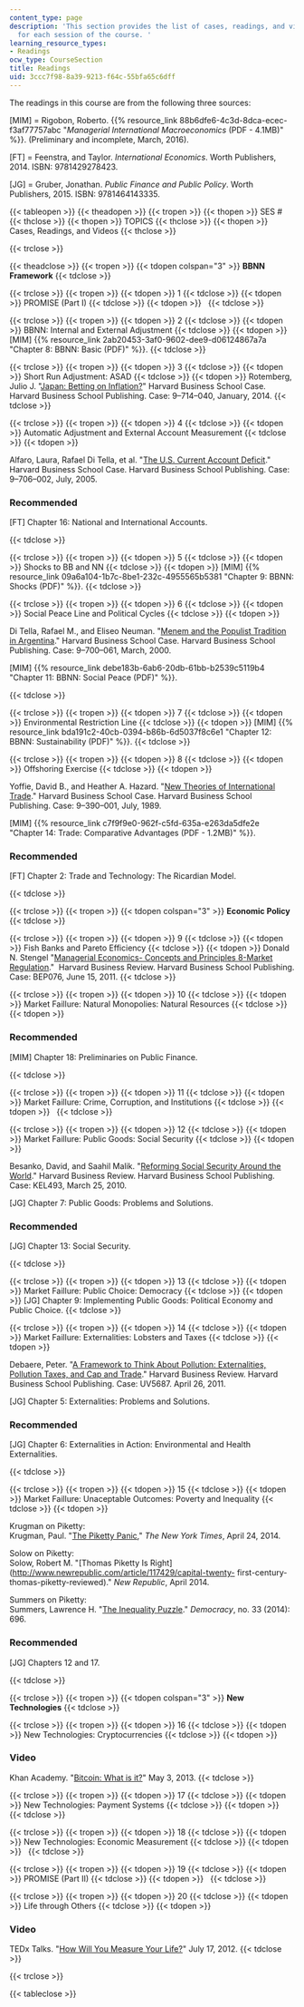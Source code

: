 ```yaml
---
content_type: page
description: 'This section provides the list of cases, readings, and videos assigned
  for each session of the course. '
learning_resource_types:
- Readings
ocw_type: CourseSection
title: Readings
uid: 3ccc7f98-8a39-9213-f64c-55bfa65c6dff
---
```


The readings in this course are from the following three sources:

\[MIM\] = Rigobon, Roberto. {{% resource_link 88b6dfe6-4c3d-8dca-ecec-f3af77757abc "_Managerial International Macroeconomics_ (PDF - 4.1MB)" %}}. (Preliminary and incomplete, March, 2016).

\[FT\] = Feenstra, and Taylor. _International Economics_. Worth Publishers, 2014. ISBN: 9781429278423.

\[JG\] = Gruber, Jonathan. _Public Finance and Public Policy_. Worth Publishers, 2015. ISBN: 9781464143335.

{{< tableopen >}}
{{< theadopen >}}
{{< tropen >}}
{{< thopen >}}
SES #
{{< thclose >}}
{{< thopen >}}
TOPICS
{{< thclose >}}
{{< thopen >}}
Cases, Readings, and Videos
{{< thclose >}}

{{< trclose >}}

{{< theadclose >}}
{{< tropen >}}
{{< tdopen colspan="3" >}}
**BBNN Framework**
{{< tdclose >}}

{{< trclose >}}
{{< tropen >}}
{{< tdopen >}}
1
{{< tdclose >}}
{{< tdopen >}}
PROMISE (Part I)
{{< tdclose >}}
{{< tdopen >}}
 
{{< tdclose >}}

{{< trclose >}}
{{< tropen >}}
{{< tdopen >}}
2
{{< tdclose >}}
{{< tdopen >}}
BBNN: Internal and External Adjustment
{{< tdclose >}}
{{< tdopen >}}
\[MIM\] {{% resource_link 2ab20453-3af0-9602-dee9-d06124867a7a "Chapter 8: BBNN: Basic (PDF)" %}}.
{{< tdclose >}}

{{< trclose >}}
{{< tropen >}}
{{< tdopen >}}
3
{{< tdclose >}}
{{< tdopen >}}
Short Run Adjustment: ASAD
{{< tdclose >}}
{{< tdopen >}}
Rotemberg, Julio J. "[Japan: Betting on Inflation?](http://www.hbs.edu/faculty/Pages/item.aspx?num=46143)" Harvard Business School Case. Harvard Business School Publishing. Case: 9–714–040, January, 2014.
{{< tdclose >}}

{{< trclose >}}
{{< tropen >}}
{{< tdopen >}}
4
{{< tdclose >}}
{{< tdopen >}}
Automatic Adjustment and External Account Measurement
{{< tdclose >}}
{{< tdopen >}}


Alfaro, Laura, Rafael Di Tella, et al. "[The U.S. Current Account Deficit](http://www.hbs.edu/faculty/Pages/item.aspx?num=32498)." Harvard Business School Case. Harvard Business School Publishing. Case: 9–706–002, July, 2005.

### Recommended

\[FT\] Chapter 16: National and International Accounts.


{{< tdclose >}}

{{< trclose >}}
{{< tropen >}}
{{< tdopen >}}
5
{{< tdclose >}}
{{< tdopen >}}
Shocks to BB and NN
{{< tdclose >}}
{{< tdopen >}}
\[MIM\] {{% resource_link 09a6a104-1b7c-8be1-232c-4955565b5381 "Chapter 9: BBNN: Shocks (PDF)" %}}.
{{< tdclose >}}

{{< trclose >}}
{{< tropen >}}
{{< tdopen >}}
6
{{< tdclose >}}
{{< tdopen >}}
Social Peace Line and Political Cycles
{{< tdclose >}}
{{< tdopen >}}


Di Tella, Rafael M., and Eliseo Neuman. "[Menem and the Populist Tradition in Argentina](http://www.hbs.edu/faculty/Pages/item.aspx?num=27070)." Harvard Business School Case. Harvard Business School Publishing. Case: 9–700–061, March, 2000.

\[MIM\] {{% resource_link debe183b-6ab6-20db-61bb-b2539c5119b4 "Chapter 11: BBNN: Social Peace (PDF)" %}}.


{{< tdclose >}}

{{< trclose >}}
{{< tropen >}}
{{< tdopen >}}
7
{{< tdclose >}}
{{< tdopen >}}
Environmental Restriction Line
{{< tdclose >}}
{{< tdopen >}}
\[MIM\] {{% resource_link bda191c2-40cb-0394-b86b-6d5037f8c6e1 "Chapter 12: BBNN: Sustainability (PDF)" %}}.
{{< tdclose >}}

{{< trclose >}}
{{< tropen >}}
{{< tdopen >}}
8
{{< tdclose >}}
{{< tdopen >}}
Offshoring Exercise
{{< tdclose >}}
{{< tdopen >}}


Yoffie, David B., and Heather A. Hazard. "[New Theories of International Trade](http://www.hbs.edu/faculty/Pages/item.aspx?num=11545)." Harvard Business School Case. Harvard Business School Publishing. Case: 9–390–001, July, 1989.

\[MIM\] {{% resource_link c7f9f9e0-962f-c5fd-635a-e263da5dfe2e "Chapter 14: Trade: Comparative Advantages (PDF - 1.2MB)" %}}.

### Recommended

\[FT\] Chapter 2: Trade and Technology: The Ricardian Model.


{{< tdclose >}}

{{< trclose >}}
{{< tropen >}}
{{< tdopen colspan="3" >}}
**Economic Policy**
{{< tdclose >}}

{{< trclose >}}
{{< tropen >}}
{{< tdopen >}}
9
{{< tdclose >}}
{{< tdopen >}}
Fish Banks and Pareto Efficiency
{{< tdclose >}}
{{< tdopen >}}
Donald N. Stengel "[Managerial Economics- Concepts and Principles 8-Market Regulation](https://www.iveycases.com/ProductView.aspx?id=55254)."  Harvard Business Review. Harvard Business School Publishing. Case: BEP076, June 15, 2011.
{{< tdclose >}}

{{< trclose >}}
{{< tropen >}}
{{< tdopen >}}
10
{{< tdclose >}}
{{< tdopen >}}
Market Faillure: Natural Monopolies: Natural Resources
{{< tdclose >}}
{{< tdopen >}}


### Recommended

\[MIM\] Chapter 18: Preliminaries on Public Finance.


{{< tdclose >}}

{{< trclose >}}
{{< tropen >}}
{{< tdopen >}}
11
{{< tdclose >}}
{{< tdopen >}}
Market Faillure: Crime, Corruption, and Institutions
{{< tdclose >}}
{{< tdopen >}}
 
{{< tdclose >}}

{{< trclose >}}
{{< tropen >}}
{{< tdopen >}}
12
{{< tdclose >}}
{{< tdopen >}}
Market Faillure: Public Goods: Social Security
{{< tdclose >}}
{{< tdopen >}}


Besanko, David, and Saahil Malik. "[Reforming Social Security Around the World](https://hbr.org/product/reforming-social-security-around-the-world/KEL493-HCB-ENG)." Harvard Business Review. Harvard Business School Publishing. Case: KEL493, March 25, 2010.

\[JG\] Chapter 7: Public Goods: Problems and Solutions.

### Recommended

\[JG\] Chapter 13: Social Security.


{{< tdclose >}}

{{< trclose >}}
{{< tropen >}}
{{< tdopen >}}
13
{{< tdclose >}}
{{< tdopen >}}
Market Faillure: Public Choice: Democracy
{{< tdclose >}}
{{< tdopen >}}
\[JG\] Chapter 9: Implementing Public Goods: Political Economy and Public Choice.
{{< tdclose >}}

{{< trclose >}}
{{< tropen >}}
{{< tdopen >}}
14
{{< tdclose >}}
{{< tdopen >}}
Market Faillure: Externalities: Lobsters and Taxes
{{< tdclose >}}
{{< tdopen >}}


Debaere, Peter. "[A Framework to Think About Pollution: Externalities, Pollution Taxes, and Cap and Trade](https://hbr.org/product/a-framework-to-think-about-pollution-externalities-pollution-taxes-and-cap-and-trade/UV5687-PDF-ENG)." Harvard Business Review. Harvard Business School Publishing. Case: UV5687. April 26, 2011.

\[JG\] Chapter 5: Externalities: Problems and Solutions.

### Recommended

\[JG\] Chapter 6: Externalities in Action: Environmental and Health Externalities.


{{< tdclose >}}

{{< trclose >}}
{{< tropen >}}
{{< tdopen >}}
15
{{< tdclose >}}
{{< tdopen >}}
Market Faillure: Unaceptable Outcomes: Poverty and Inequality
{{< tdclose >}}
{{< tdopen >}}


Krugman on Piketty:  
Krugman, Paul. "[The Piketty Panic](http://www.nytimes.com/2014/04/25/opinion/krugman-the-piketty-panic.html?_r=0)," _The New York Times_, April 24, 2014.

Solow on Piketty:  
Solow, Robert M. "[Thomas Piketty Is Right](http://www.newrepublic.com/article/117429/capital-twenty- first-century-thomas-piketty-reviewed)." _New Republic_, April 2014.

Summers on Piketty:  
Summers, Lawrence H. "[The Inequality Puzzle](http://www.democracyjournal.org/33/the-inequality-puzzle.php?page=all)." _Democracy_, no. 33 (2014): 696.

### Recommended

\[JG\] Chapters 12 and 17.


{{< tdclose >}}

{{< trclose >}}
{{< tropen >}}
{{< tdopen colspan="3" >}}
**New Technologies**
{{< tdclose >}}

{{< trclose >}}
{{< tropen >}}
{{< tdopen >}}
16
{{< tdclose >}}
{{< tdopen >}}
New Technologies: Cryptocurrencies
{{< tdclose >}}
{{< tdopen >}}


### Video

Khan Academy. "[Bitcoin: What is it?](http://www.khanacademy.org/economics-finance-domain/core-finance/money-and-banking/bitcoin/v/bitcoin-what-is-it)" May 3, 2013.
{{< tdclose >}}

{{< trclose >}}
{{< tropen >}}
{{< tdopen >}}
17
{{< tdclose >}}
{{< tdopen >}}
New Technologies: Payment Systems
{{< tdclose >}}
{{< tdopen >}}
 
{{< tdclose >}}

{{< trclose >}}
{{< tropen >}}
{{< tdopen >}}
18
{{< tdclose >}}
{{< tdopen >}}
New Technologies: Economic Measurement
{{< tdclose >}}
{{< tdopen >}}
 
{{< tdclose >}}

{{< trclose >}}
{{< tropen >}}
{{< tdopen >}}
19
{{< tdclose >}}
{{< tdopen >}}
PROMISE (Part II)
{{< tdclose >}}
{{< tdopen >}}
 
{{< tdclose >}}

{{< trclose >}}
{{< tropen >}}
{{< tdopen >}}
20
{{< tdclose >}}
{{< tdopen >}}
Life through Others
{{< tdclose >}}
{{< tdopen >}}


### Video

TEDx Talks. "[How Will You Measure Your Life?](http://tedxtalks.ted.com/video/TEDxBoston-Clay-Christensen-How)" July 17, 2012.
{{< tdclose >}}

{{< trclose >}}

{{< tableclose >}}